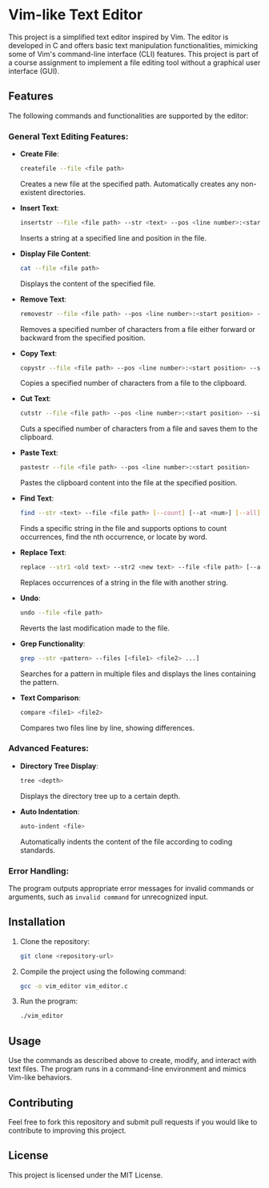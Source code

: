 # Vim-like Text Editor

This project is a simplified text editor inspired by Vim. The editor is developed in C and offers basic text manipulation functionalities, mimicking some of Vim's command-line interface (CLI) features. This project is part of a course assignment to implement a file editing tool without a graphical user interface (GUI).

## Features

The following commands and functionalities are supported by the editor:

### General Text Editing Features:
- **Create File**: 
  ```bash
  createfile --file <file path>
  ```
  Creates a new file at the specified path. Automatically creates any non-existent directories.

- **Insert Text**:
  ```bash
  insertstr --file <file path> --str <text> --pos <line number>:<start position>
  ```
  Inserts a string at a specified line and position in the file.

- **Display File Content**:
  ```bash
  cat --file <file path>
  ```
  Displays the content of the specified file.

- **Remove Text**:
  ```bash
  removestr --file <file path> --pos <line number>:<start position> --size <number of characters> --b <backward/forward>
  ```
  Removes a specified number of characters from a file either forward or backward from the specified position.

- **Copy Text**:
  ```bash
  copystr --file <file path> --pos <line number>:<start position> --size <number of characters> --b <backward/forward>
  ```
  Copies a specified number of characters from a file to the clipboard.

- **Cut Text**:
  ```bash
  cutstr --file <file path> --pos <line number>:<start position> --size <number of characters> --b <backward/forward>
  ```
  Cuts a specified number of characters from a file and saves them to the clipboard.

- **Paste Text**:
  ```bash
  pastestr --file <file path> --pos <line number>:<start position>
  ```
  Pastes the clipboard content into the file at the specified position.

- **Find Text**:
  ```bash
  find --str <text> --file <file path> [--count] [--at <num>] [--all] [--byword]
  ```
  Finds a specific string in the file and supports options to count occurrences, find the nth occurrence, or locate by word.

- **Replace Text**:
  ```bash
  replace --str1 <old text> --str2 <new text> --file <file path> [--at <num>] [--all]
  ```
  Replaces occurrences of a string in the file with another string.

- **Undo**:
  ```bash
  undo --file <file path>
  ```
  Reverts the last modification made to the file.

- **Grep Functionality**:
  ```bash
  grep --str <pattern> --files [<file1> <file2> ...]
  ```
  Searches for a pattern in multiple files and displays the lines containing the pattern.

- **Text Comparison**:
  ```bash
  compare <file1> <file2>
  ```
  Compares two files line by line, showing differences.

### Advanced Features:
- **Directory Tree Display**:
  ```bash
  tree <depth>
  ```
  Displays the directory tree up to a certain depth.

- **Auto Indentation**:
  ```bash
  auto-indent <file>
  ```
  Automatically indents the content of the file according to coding standards.

### Error Handling:
The program outputs appropriate error messages for invalid commands or arguments, such as `invalid command` for unrecognized input.

## Installation

1. Clone the repository:
   ```bash
   git clone <repository-url>
   ```
   
2. Compile the project using the following command:
   ```bash
   gcc -o vim_editor vim_editor.c
   ```
   
3. Run the program:
   ```bash
   ./vim_editor
   ```
   
## Usage

Use the commands as described above to create, modify, and interact with text files. The program runs in a command-line environment and mimics Vim-like behaviors.

## Contributing

Feel free to fork this repository and submit pull requests if you would like to contribute to improving this project.

## License

This project is licensed under the MIT License.
